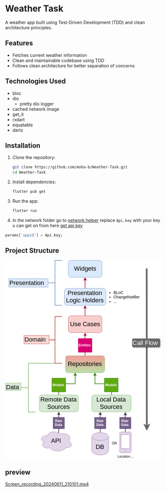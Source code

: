 # Weather Task

A weather app built using Test-Driven Development (TDD) and clean architecture principles.

## Features

- Fetches current weather information
- Clean and maintainable codebase using TDD
- Follows clean architecture for better separation of concerns

## Technologies Used

- bloc
- dio
  - pretty dio logger
- cached network image
- get_it
- rxdart
- equatable
- dartz



## Installation

1. Clone the repository:
   ```bash
   git clone https://github.com/moha-b/Weather-Task.git
   cd Weather-Task
   ```

2. Install dependencies:
   ```bash
   flutter pub get
   ```

3. Run the app:
   ```bash
   flutter run
   ```
4. In the network folder go to [network helper](lib/core/network/network_helper.dart) replace `Api.key` with your key u can get on from here [get api key](https://home.openweathermap.org/users/sign_in)
```dart
params['appid'] = Api.key;
```

## Project Structure

![img.png](img.png)

## preview

[Screen_recording_20240611_210101.mp4](..%2F..%2F..%2F..%2FScreen_recording_20240611_210101.mp4)